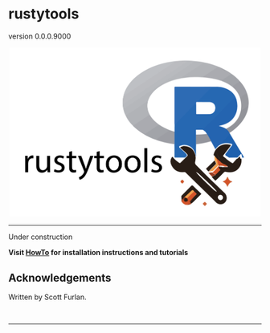 # rustytools

version 0.0.0.9000

<p align="center"><img src="man/figures/rustytools.png" alt="" width="500"></a></p>
<hr>

Under construction

**Visit [HowTo](https://furlan-lab.github.io/rustytools/) for installation instructions and tutorials**

## Acknowledgements

Written by Scott Furlan.

<p align="center"><img src="man/figures/furlan_lab_logo.png" alt="" width="500"></a></p>
<hr>

